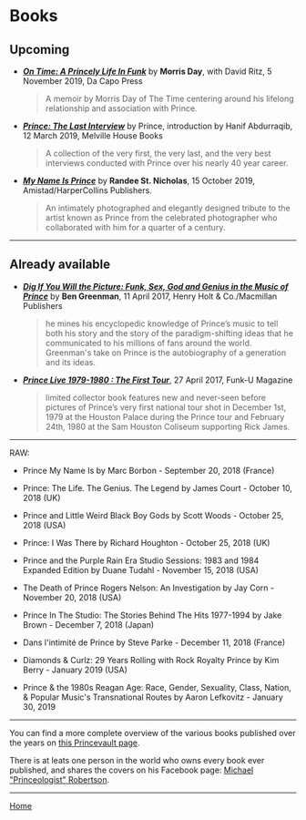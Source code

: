 
# Books

## Upcoming

 - [***On Time: A Princely Life In Funk***](https://www.dacapopress.com/titles/morris-day/on-time/9780306922206/) by **Morris Day**, with David Ritz, 5 November 2019, Da Capo Press

    > A memoir by Morris Day of The Time centering around his lifelong relationship and association with Prince.

 - [***Prince: The Last Interview***](https://www.mhpbooks.com/books/prince-the-last-interview/) by Prince, introduction by Hanif Abdurraqib, 12 March 2019, Melville House Books 

    > A collection of the very first, the very last, and the very best interviews conducted with Prince over his nearly 40 year career.
    
 - [***My Name Is Prince***](https://www.harpercollins.com/9780062939234/my-name-is-prince/) by **Randee St. Nicholas**, 15 October 2019, Amistad/HarperCollins Publishers.
 
    > An intimately photographed and elegantly designed tribute to the artist known as Prince from the celebrated photographer who collaborated with him for a quarter of a century.

---

## Already available

 - [***Dig If You Will the Picture: Funk, Sex, God and Genius in the Music of Prince***](https://us.macmillan.com/books/9781250128379) by **Ben Greenman**, 11 April 2017, Henry Holt & Co./Macmillan Publishers
 
    > he mines his encyclopedic knowledge of Prince’s music to tell both his story and the story of the paradigm-shifting ideas that he communicated to his millions of fans around the world. Greenman's take on Prince is the autobiography of a generation and its ideas.
 
 - [***Prince Live 1979-1980 : The First Tour***](http://www.funku.fr/en/2017/prince-live-1979-1980-the-first-tour-2/), 27 April 2017, Funk-U Magazine
 
    > limited collector book features new and never-seen before pictures of Prince’s very first national tour shot in December 1st, 1979 at the Houston Palace during the Prince tour and February 24th, 1980 at the Sam Houston Coliseum supporting Rick James.
    
---

RAW:

- Prince My Name Is by Marc Borbon - September 20, 2018 (France)

- Prince: The Life. The Genius. The Legend by James Court - October 10, 2018 (UK)

- Prince and Little Weird Black Boy Gods by Scott Woods - October 25, 2018 (USA)

- Prince: I Was There by Richard Houghton - October 25, 2018 (UK)

- Prince and the Purple Rain Era Studio Sessions: 1983 and 1984 Expanded Edition by Duane Tudahl - November 15, 2018 (USA)

- The Death of Prince Rogers Nelson: An Investigation by Jay Corn - November 20, 2018 (USA)

- Prince In The Studio: The Stories Behind The Hits 1977-1994 by Jake Brown - December 7, 2018 (Japan)

- Dans l'intimité de Prince by Steve Parke - December 11, 2018 (France)

- Diamonds & Curlz: 29 Years Rolling with Rock Royalty Prince by Kim Berry - January 2019 (USA)

- Prince & the 1980s Reagan Age: Race, Gender, Sexuality, Class, Nation, & Popular Music's Transnational Routes by Aaron Lefkovitz - January 30, 2019
 
---

You can find a more complete overview of the various books published over the years on [this Princevault page](http://www.princevault.com/index.php?title=Bibliography). 

There is at leats one person in the world who owns every book ever published, and shares the covers on his Facebook page: [Michael "Princeologist" Robertson](https://www.facebook.com/worldpeacewithmichael).

---

[Home](./)
